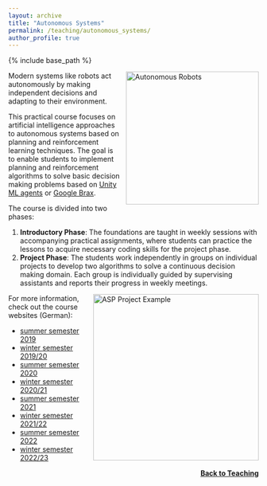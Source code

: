 ```yaml
---
layout: archive
title: "Autonomous Systems"
permalink: /teaching/autonomous_systems/
author_profile: true
---
```


{% include base_path %}

<img src="https://thomyphan.github.io/images/teaching/asp.jpg" style="float:right; width:200pt;padding-left:10px;"  alt="Autonomous Robots"/>

Modern systems like robots act autonomously by making independent decisions and adapting to their environment.

This practical course focuses on artificial intelligence approaches to autonomous systems based on planning and reinforcement learning techniques. The goal is to enable students to implement planning and reinforcement algorithms to solve basic decision making problems based on [Unity ML agents](https://github.com/Unity-Technologies/ml-agents) or [Google Brax](https://github.com/google/brax).

The course is divided into two phases:
1. **Introductory Phase**: The foundations are taught in weekly sessions with accompanying practical assignments, where students can practice the lessons to acquire necessary coding skills for the project phase.
2. **Project Phase**: The students work independently in groups on individual projects to develop two algorithms to solve a continuous decision making domain. Each group is individually guided by supervising assistants and reports their progress in weekly meetings.

<img src="https://thomyphan.github.io/images/teaching/asp_project_example.png" style="float:right; width:250pt;padding-left:10px;"  alt="ASP Project Example"/>

For more information, check out the course websites (German):
- [summer semester 2019](https://www.mobile.ifi.lmu.de/lehrveranstaltungen/autonomesysteme-sose19/)
- [winter semester 2019/20](https://www.mobile.ifi.lmu.de/lehrveranstaltungen/autonomesysteme-ws1920/)
- [summer semester 2020](https://www.mobile.ifi.lmu.de/lehrveranstaltungen/autonomesysteme-sose20/)
- [winter semester 2020/21](https://www.mobile.ifi.lmu.de/lehrveranstaltungen/praktikum-autonome-systeme-wise2020/)
- [summer semester 2021](https://www.mobile.ifi.lmu.de/lehrveranstaltungen/autonomesysteme-sose21/)
- [winter semester 2021/22](https://www.mobile.ifi.lmu.de/lehrveranstaltungen/autonomesysteme-ws2122/)
- [summer semester 2022](https://www.mobile.ifi.lmu.de/lehrveranstaltungen/autonomesysteme-sose22/)
- [winter semester 2022/23](https://www.mobile.ifi.lmu.de/lehrveranstaltungen/autonomesysteme-ws2223/)

<div style="float: right;">
    <a href="https://thomyphan.github.io/teaching/"><strong>Back to Teaching</strong></a>
</div>